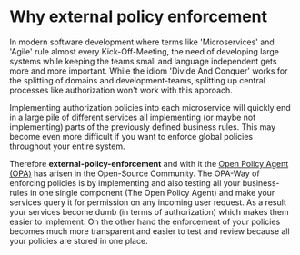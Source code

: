 # Why external policy enforcement

In modern software development where terms like 'Microservices' and 'Agile' rule almost every Kick-Off-Meeting, the need of developing large systems while keeping the teams small and language independent gets more and more important. While the idiom 'Divide And Conquer' works for the splitting of domains and development-teams, splitting up central processes like authorization won't work with this approach.

Implementing authorization policies into each microservice will quickly end in a large pile of different services all implementing (or maybe not implementing) parts of the previously defined business rules. This may become even more difficult if you want to enforce global policies throughout your entire system.

Therefore **external-policy-enforcement** and with it the [Open Policy Agent (OPA)](https://www.openpolicyagent.org/) has arisen in the Open-Source Community. The OPA-Way of enforcing policies is by implementing and also testing all your business-rules in one single component (The Open Policy Agent) and make your services query it for permission on any incoming user request. As a result your services become dumb (in terms of authorization) which makes them easier to implement. On the other hand the enforcement of your policies becomes much more transparent and easier to test and review because all your policies are stored in one place.